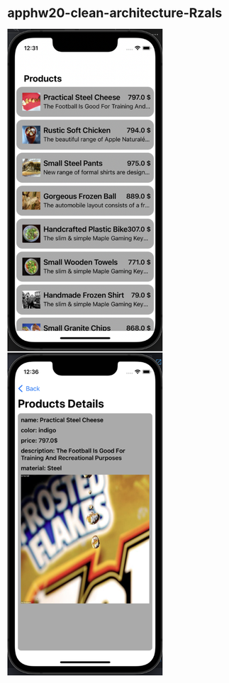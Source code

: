 # apphw20-clean-architecture-RzaIs

<img src='imgs/ss1.png' width=350 /> <img src='imgs/ss2.png' width=350 /> 
